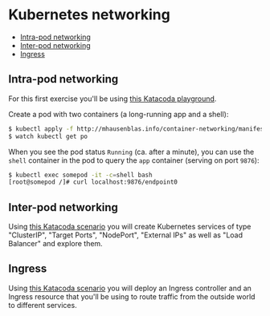 # Kubernetes networking

- [Intra-pod networking](#intra-pod-networking)
- [Inter-pod networking](#inter-pod-networking)
- [Ingress](#ingress)

## Intra-pod networking

For this first exercise you'll be using [this Katacoda playground](https://katacoda.com/courses/kubernetes/playground).

Create a pod with two containers (a long-running app and a shell):

```bash
$ kubectl apply -f http://mhausenblas.info/container-networking/manifests/pod.yaml
$ watch kubectl get po
```

When you see the pod status `Running` (ca. after a minute), you can use the `shell` container in the pod to query the `app` container (serving on port `9876`):

```bash
$ kubectl exec somepod -it -c=shell bash
[root@somepod /]# curl localhost:9876/endpoint0
```

## Inter-pod networking

Using [this Katacoda scenario](https://katacoda.com/courses/kubernetes/networking-introduction) you will create Kubernetes services of type "ClusterIP", "Target Ports", "NodePort", "External IPs" as well as "Load Balancer" and explore them.

## Ingress

Using [this Katacoda scenario](https://katacoda.com/courses/kubernetes/create-kubernetes-ingress-routes) you will deploy an Ingress controller and an Ingress resource that you'll be using to route traffic from the outside world to different services.